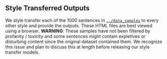 ## Style Transferred Outputs

We style transfer each of the 1000 sentences in [`../data_samples`](../data_samples) to every other style and provide the outputs. These HTML files are best viewed using a browser. **WARNING**: These samples have not been filtered by profanity / toxicity and some sentences might contain expletives or disturbing content since the original dataset contained them. We recognize this issue and plan to discuss this at length before releasing our style transfer models.
